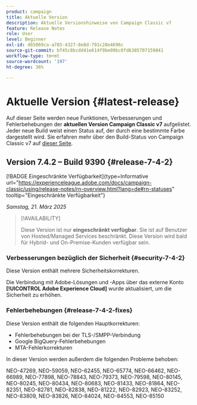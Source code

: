 ```yaml
---
product: campaign
title: Aktuelle Version
description: Aktuelle Versionshinweise von Campaign Classic v7
feature: Release Notes
role: User
level: Beginner
exl-id: d65869ca-a785-4327-8e8d-791c28e4696c
source-git-commit: bf45c8bcdd41e614f9be09bc0fd6385707159841
workflow-type: tm+mt
source-wordcount: '197'
ht-degree: 36%

---
```


# Aktuelle Version {#latest-release}

Auf dieser Seite werden neue Funktionen, Verbesserungen und Fehlerbehebungen der **aktuellen Version Campaign Classic v7** aufgelistet. Jeder neue Build weist einen Status auf, der durch eine bestimmte Farbe dargestellt wird. Sie erfahren mehr über den Build-Status von Campaign Classic v7 auf [dieser Seite](rn-overview.md).

## Version 7.4.2 – Build 9390 {#release-7-4-2}

[!BADGE Eingeschränkte Verfügbarkeit]{type=Informative url="https://experienceleague.adobe.com/docs/campaign-classic/using/release-notes/rn-overview.html?lang=de#rn-statuses" tooltip="Eingeschränkte Verfügbarkeit"}

_Samstag, 21. März 2025_

>[!AVAILABILITY]
>
>Diese Version ist nur **eingeschränkt verfügbar**. Sie ist auf Benutzer von Hosted/Managed Services beschränkt. Diese Version wird bald für Hybrid- und On-Premise-Kunden verfügbar sein.

<!--
### Compatibility updates {#comp-7-4-2}

This release comes with the following compatibility updates:

* JQuery library update: fixes multiple UI issues (reports, web apps)
* PostgreSQL 15 and 16

-->

### Verbesserungen bezüglich der Sicherheit {#security-7-4-2}

Diese Version enthält mehrere Sicherheitskorrekturen.

Die Verbindung mit Adobe-Lösungen und -Apps über das externe Konto **[!UICONTROL Adobe Experience Cloud]** wurde aktualisiert, um die Sicherheit zu erhöhen.

### Fehlerbehebungen {#release-7-4-2-fixes}

Diese Version enthält die folgenden Hauptkorrekturen:

* Fehlerbehebungen bei der TLS-/SMPP-Verbindung
* Google BigQuery-Fehlerbehebungen
* MTA-Fehlerkorrekturen

In dieser Version werden außerdem die folgenden Probleme behoben:

NEO-47269, NEO-59059, NEO-62455, NEO-65774, NEO-66462, NEO-66989, NEO-77898, NEO-78843, NEO-79373, NEO-79598, NEO-80145, NEO-80245, NEO-80434, NEO-80683, NEO-81433, NEO-81864, NEO-82351, NEO-82781, NEO-82838, NEO-81222, NEO-82923, NEO-83252, NEO-83809, NEO-83826, NEO-84024, NEO-84553, NEO-85150

